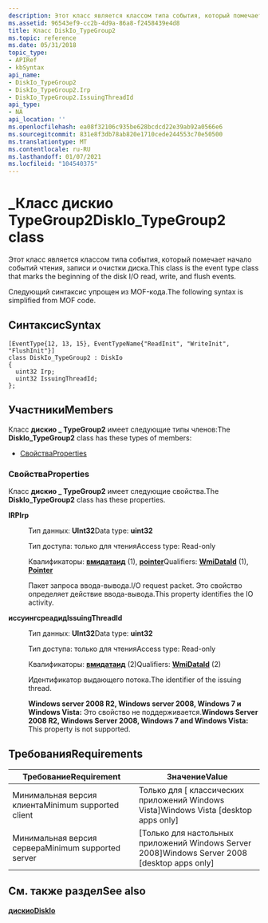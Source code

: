 ```yaml
---
description: Этот класс является классом типа события, который помечает начало событий чтения, записи и очистки диска. Следующий синтаксис упрощен из MOF-кода.
ms.assetid: 96543ef9-cc2b-4d9a-86a8-f2458439e4d8
title: Класс DiskIo_TypeGroup2
ms.topic: reference
ms.date: 05/31/2018
topic_type:
- APIRef
- kbSyntax
api_name:
- DiskIo_TypeGroup2
- DiskIo_TypeGroup2.Irp
- DiskIo_TypeGroup2.IssuingThreadId
api_type:
- NA
api_location: ''
ms.openlocfilehash: ea08f32106c935be628bcdcd22e39ab92a0566e6
ms.sourcegitcommit: 831e8f3db78ab820e1710cede244553c70e50500
ms.translationtype: MT
ms.contentlocale: ru-RU
ms.lasthandoff: 01/07/2021
ms.locfileid: "104540375"
---
```

# <a name="diskio_typegroup2-class"></a><span data-ttu-id="503f6-104">\_Класс дискио TypeGroup2</span><span class="sxs-lookup"><span data-stu-id="503f6-104">DiskIo\_TypeGroup2 class</span></span>

<span data-ttu-id="503f6-105">Этот класс является классом типа события, который помечает начало событий чтения, записи и очистки диска.</span><span class="sxs-lookup"><span data-stu-id="503f6-105">This class is the event type class that marks the beginning of the disk I/O read, write, and flush events.</span></span>

<span data-ttu-id="503f6-106">Следующий синтаксис упрощен из MOF-кода.</span><span class="sxs-lookup"><span data-stu-id="503f6-106">The following syntax is simplified from MOF code.</span></span>

## <a name="syntax"></a><span data-ttu-id="503f6-107">Синтаксис</span><span class="sxs-lookup"><span data-stu-id="503f6-107">Syntax</span></span>

``` syntax
[EventType{12, 13, 15}, EventTypeName{"ReadInit", "WriteInit", "FlushInit"}]
class DiskIo_TypeGroup2 : DiskIo
{
  uint32 Irp;
  uint32 IssuingThreadId;
};
```

## <a name="members"></a><span data-ttu-id="503f6-108">Участники</span><span class="sxs-lookup"><span data-stu-id="503f6-108">Members</span></span>

<span data-ttu-id="503f6-109">Класс **дискио \_ TypeGroup2** имеет следующие типы членов:</span><span class="sxs-lookup"><span data-stu-id="503f6-109">The **DiskIo\_TypeGroup2** class has these types of members:</span></span>

-   [<span data-ttu-id="503f6-110">Свойства</span><span class="sxs-lookup"><span data-stu-id="503f6-110">Properties</span></span>](#properties)

### <a name="properties"></a><span data-ttu-id="503f6-111">Свойства</span><span class="sxs-lookup"><span data-stu-id="503f6-111">Properties</span></span>

<span data-ttu-id="503f6-112">Класс **дискио \_ TypeGroup2** имеет следующие свойства.</span><span class="sxs-lookup"><span data-stu-id="503f6-112">The **DiskIo\_TypeGroup2** class has these properties.</span></span>

<dl> <dt>

<span data-ttu-id="503f6-113">**IRP**</span><span class="sxs-lookup"><span data-stu-id="503f6-113">**Irp**</span></span>
</dt> <dd> <dl> <dt>

<span data-ttu-id="503f6-114">Тип данных: **UInt32**</span><span class="sxs-lookup"><span data-stu-id="503f6-114">Data type: **uint32**</span></span>
</dt> <dt>

<span data-ttu-id="503f6-115">Тип доступа: только для чтения</span><span class="sxs-lookup"><span data-stu-id="503f6-115">Access type: Read-only</span></span>
</dt> <dt>

<span data-ttu-id="503f6-116">Квалификаторы: [**вмидатаид**](event-tracing-mof-qualifiers.md) (1), [**pointer**](event-tracing-mof-qualifiers.md)</span><span class="sxs-lookup"><span data-stu-id="503f6-116">Qualifiers: [**WmiDataId**](event-tracing-mof-qualifiers.md) (1), [**Pointer**](event-tracing-mof-qualifiers.md)</span></span>
</dt> </dl>

<span data-ttu-id="503f6-117">Пакет запроса ввода-вывода.</span><span class="sxs-lookup"><span data-stu-id="503f6-117">I/O request packet.</span></span> <span data-ttu-id="503f6-118">Это свойство определяет действие ввода-вывода.</span><span class="sxs-lookup"><span data-stu-id="503f6-118">This property identifies the IO activity.</span></span>

</dd> <dt>

<span data-ttu-id="503f6-119">**иссуингсреадид**</span><span class="sxs-lookup"><span data-stu-id="503f6-119">**IssuingThreadId**</span></span>
</dt> <dd> <dl> <dt>

<span data-ttu-id="503f6-120">Тип данных: **UInt32**</span><span class="sxs-lookup"><span data-stu-id="503f6-120">Data type: **uint32**</span></span>
</dt> <dt>

<span data-ttu-id="503f6-121">Тип доступа: только для чтения</span><span class="sxs-lookup"><span data-stu-id="503f6-121">Access type: Read-only</span></span>
</dt> <dt>

<span data-ttu-id="503f6-122">Квалификаторы: [**вмидатаид**](event-tracing-mof-qualifiers.md) (2)</span><span class="sxs-lookup"><span data-stu-id="503f6-122">Qualifiers: [**WmiDataId**](event-tracing-mof-qualifiers.md) (2)</span></span>
</dt> </dl>

<span data-ttu-id="503f6-123">Идентификатор выдающего потока.</span><span class="sxs-lookup"><span data-stu-id="503f6-123">The identifier of the issuing thread.</span></span>

<span data-ttu-id="503f6-124">**Windows server 2008 R2, Windows server 2008, Windows 7 и Windows Vista:** Это свойство не поддерживается.</span><span class="sxs-lookup"><span data-stu-id="503f6-124">**Windows Server 2008 R2, Windows Server 2008, Windows 7 and Windows Vista:** This property is not supported.</span></span>

</dd> </dl>

## <a name="requirements"></a><span data-ttu-id="503f6-125">Требования</span><span class="sxs-lookup"><span data-stu-id="503f6-125">Requirements</span></span>



| <span data-ttu-id="503f6-126">Требование</span><span class="sxs-lookup"><span data-stu-id="503f6-126">Requirement</span></span> | <span data-ttu-id="503f6-127">Значение</span><span class="sxs-lookup"><span data-stu-id="503f6-127">Value</span></span> |
|-------------------------------------|------------------------------------------------------|
| <span data-ttu-id="503f6-128">Минимальная версия клиента</span><span class="sxs-lookup"><span data-stu-id="503f6-128">Minimum supported client</span></span><br/> | <span data-ttu-id="503f6-129">Только для \[ классических приложений Windows Vista\]</span><span class="sxs-lookup"><span data-stu-id="503f6-129">Windows Vista \[desktop apps only\]</span></span><br/>       |
| <span data-ttu-id="503f6-130">Минимальная версия сервера</span><span class="sxs-lookup"><span data-stu-id="503f6-130">Minimum supported server</span></span><br/> | <span data-ttu-id="503f6-131">\[Только для настольных приложений Windows Server 2008\]</span><span class="sxs-lookup"><span data-stu-id="503f6-131">Windows Server 2008 \[desktop apps only\]</span></span><br/> |



## <a name="see-also"></a><span data-ttu-id="503f6-132">См. также раздел</span><span class="sxs-lookup"><span data-stu-id="503f6-132">See also</span></span>

<dl> <dt>

[<span data-ttu-id="503f6-133">**дискио**</span><span class="sxs-lookup"><span data-stu-id="503f6-133">**DiskIo**</span></span>](diskio.md)
</dt> </dl>

 

 




